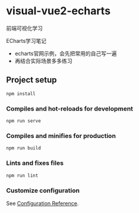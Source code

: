 # visual-vue2-echarts

前端可视化学习

ECharts学习笔记

- echarts官网示例，会先把常用的自己写一遍
- 再结合实际场景多多练习

## Project setup
```
npm install
```

### Compiles and hot-reloads for development
```
npm run serve
```

### Compiles and minifies for production
```
npm run build
```

### Lints and fixes files
```
npm run lint
```

### Customize configuration
See [Configuration Reference](https://cli.vuejs.org/config/).
